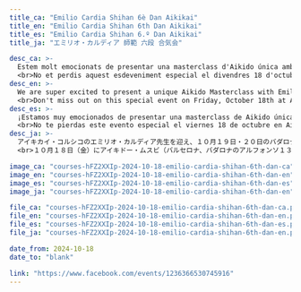 ```yaml
---
title_ca: "Emilio Cardia Shihan 6è Dan Aikikai"
title_en: "Emilio Cardia Shihan 6th Dan Aikikai"
title_es: "Emilio Cardia Shihan 6.º Dan Aikikai"
title_ja: "エミリオ・カルディア 師範 六段 合気会"

desc_ca: >-
  Estem molt emocionats de presentar una masterclass d'Aikido única amb Emilio Cardia Sensei d'Aikikai Corsico, prèvia al seminari de Badalona els dies 19 i 20 d'octubre.<br>
  <br>No et perdis aquest esdeveniment especial el divendres 18 d'octubre a Aikido Musubi (Av. d'Alfons XIII, 351 08918 Badalona, Barcelona).
desc_en: >-
  We are super excited to present a unique Aikido Masterclass with Emilio Cardia Sensei from Aikikai Corsico preceding the seminar in Badalona on October 19th and 20th.<br>
  <br>Don't miss out on this special event on Friday, October 18th at Aikido Musubi (Av. d'Alfons XIII, 351 08918 Badalona, Barcelona).
desc_es: >-
  ¡Estamos muy emocionados de presentar una masterclass de Aikido única con Emilio Cardia Sensei de Aikikai Corsico, previa al seminario en Badalona los días 19 y 20 de octubre!<br>
  <br>No te pierdas este evento especial el viernes 18 de octubre en Aikido Musubi (Av. d'Alfons XIII, 351 08918 Badalona, Barcelona).
desc_ja: >-
  アイキカイ・コルシコのエミリオ・カルディア先生を迎え、１０月１９日・２０日のバダロナでのセミナーに先立ち、特別合気道マスタークラスを開催することをお知らせします！<br>
  <br>１０月１８日（金）にアイキドー・ムスビ（バルセロナ、バダロナのアルフォンソ１３世通り３５１番地）でお会いしましょう。

image_ca: "courses-hFZ2XXIp-2024-10-18-emilio-cardia-shihan-6th-dan-ca"
image_en: "courses-hFZ2XXIp-2024-10-18-emilio-cardia-shihan-6th-dan-en"
image_es: "courses-hFZ2XXIp-2024-10-18-emilio-cardia-shihan-6th-dan-es"
image_ja: "courses-hFZ2XXIp-2024-10-18-emilio-cardia-shihan-6th-dan-en"

file_ca: "courses-hFZ2XXIp-2024-10-18-emilio-cardia-shihan-6th-dan-ca.pdf"
file_en: "courses-hFZ2XXIp-2024-10-18-emilio-cardia-shihan-6th-dan-en.pdf"
file_es: "courses-hFZ2XXIp-2024-10-18-emilio-cardia-shihan-6th-dan-es.pdf"
file_ja: "courses-hFZ2XXIp-2024-10-18-emilio-cardia-shihan-6th-dan-en.pdf"

date_from: 2024-10-18
date_to: "blank"

link: "https://www.facebook.com/events/1236366530745916"
---
```

